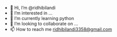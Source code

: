 - 👋 Hi, I’m @ridhibilandi
- 👀 I’m interested in ...
- 🌱 I’m currently learning python
- 💞️ I’m looking to collaborate on ...
- 📫 How to reach me ridhibilandi3358@gmail.com

<!---
ridhibilandi/ridhibilandi is a ✨ special ✨ repository because its `README.md` (this file) appears on your GitHub profile.
You can click the Preview link to take a look at your changes.
--->

